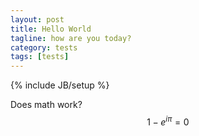 ```yaml
---
layout: post
title: Hello World
tagline: how are you today?
category: tests 
tags: [tests]
---
```

{% include JB/setup %}

Does math work?
$$ 1-e^{i\pi} = 0 $$

